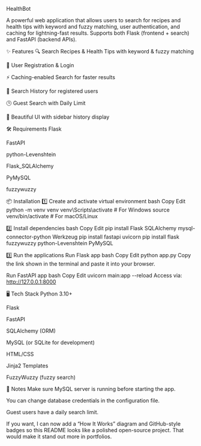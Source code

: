 HealthBot

A powerful web application that allows users to search for recipes and health tips with keyword and fuzzy matching, user authentication, and caching for lightning-fast results.
Supports both Flask (frontend + search) and FastAPI (backend APIs).

✨ Features
🔍 Search Recipes & Health Tips with keyword & fuzzy matching

👤 User Registration & Login

⚡ Caching-enabled Search for faster results

📜 Search History for registered users

🕒 Guest Search with Daily Limit

🎨 Beautiful UI with sidebar history display

🛠 Requirements
Flask

FastAPI

python-Levenshtein

Flask_SQLAlchemy

PyMySQL

fuzzywuzzy

📦 Installation
1️⃣ Create and activate virtual environment
bash
Copy
Edit
python -m venv venv
venv\Scripts\activate    # For Windows
source venv/bin/activate # For macOS/Linux

2️⃣ Install dependencies
bash
Copy
Edit
pip install Flask SQLAlchemy mysql-connector-python Werkzeug
pip install fastapi uvicorn
pip install flask fuzzywuzzy python-Levenshtein PyMySQL

3️⃣ Run the applications
Run Flask app
bash
Copy
Edit
python app.py
Copy the link shown in the terminal and paste it into your browser.

Run FastAPI app
bash
Copy
Edit
uvicorn main:app --reload
Access via: http://127.0.0.1:8000

🖥 Tech Stack
Python 3.10+

Flask

FastAPI

SQLAlchemy (ORM)

MySQL (or SQLite for development)

HTML/CSS

Jinja2 Templates

FuzzyWuzzy (fuzzy search)

📌 Notes
Make sure MySQL server is running before starting the app.

You can change database credentials in the configuration file.

Guest users have a daily search limit.

If you want, I can now add a “How It Works” diagram and GitHub-style badges so this README looks like a polished open-source project.
That would make it stand out more in portfolios.
